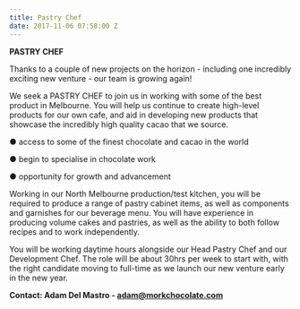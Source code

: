 ```yaml
---
title: Pastry Chef
date: 2017-11-06 07:58:00 Z
---
```


**PASTRY CHEF**


Thanks to a couple of new projects on the horizon - including one incredibly exciting new venture - our team is growing again!


We seek a PASTRY CHEF to join us in working with some of the best product in Melbourne. You will help us continue to create high-level products for our own cafe, and aid in developing new products that showcase the incredibly high quality cacao that we source.


● access to some of the finest chocolate and cacao in the world

● begin to specialise in chocolate work

● opportunity for growth and advancement


Working in our North Melbourne production/test kitchen, you will be required to produce a range of pastry cabinet items, as well as components and garnishes for our beverage menu. You will have experience in producing volume cakes and pastries, as well as the ability to both follow recipes and to work independently.


You will be working daytime hours alongside our Head Pastry Chef and our Development Chef. The role will be about 30hrs per week to start with, with the right candidate moving to full-time as we launch our new venture early in the new year.


**Contact: Adam Del Mastro - adam@morkchocolate.com**